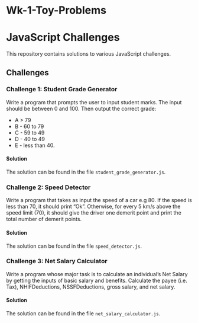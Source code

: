 # Wk-1-Toy-Problems
# JavaScript Challenges

This repository contains solutions to various JavaScript challenges.

## Challenges

### Challenge 1: Student Grade Generator

Write a program that prompts the user to input student marks. The input should be between 0 and 100. Then output the correct grade:

- A > 79
- B - 60 to 79
- C - 59 to 49
- D - 40 to 49
- E - less than 40.

#### Solution
The solution can be found in the file `student_grade_generator.js`.

### Challenge 2: Speed Detector

Write a program that takes as input the speed of a car e.g 80. If the speed is less than 70, it should print “Ok”. Otherwise, for every 5 km/s above the speed limit (70), it should give the driver one demerit point and print the total number of demerit points.

#### Solution
The solution can be found in the file `speed_detector.js`.

### Challenge 3: Net Salary Calculator

Write a program whose major task is to calculate an individual’s Net Salary by getting the inputs of basic salary and benefits. Calculate the payee (i.e. Tax), NHIFDeductions, NSSFDeductions, gross salary, and net salary.

#### Solution
The solution can be found in the file `net_salary_calculator.js`.



